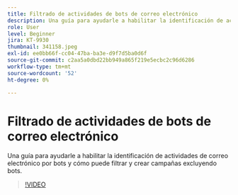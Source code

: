 ```yaml
---
title: Filtrado de actividades de bots de correo electrónico
description: Una guía para ayudarle a habilitar la identificación de actividades de correo electrónico por bots y cómo puede filtrar y crear campañas excluyendo bots.
role: User
level: Beginner
jira: KT-9930
thumbnail: 341158.jpeg
exl-id: ee0bb66f-cc04-47ba-ba3e-d9f7d5ba0d6f
source-git-commit: c2aa5a0dbd22bb949a865f219e5ecbc2c96d6286
workflow-type: tm+mt
source-wordcount: '52'
ht-degree: 0%

---
```


# Filtrado de actividades de bots de correo electrónico

Una guía para ayudarle a habilitar la identificación de actividades de correo electrónico por bots y cómo puede filtrar y crear campañas excluyendo bots.

>[!VIDEO](https://video.tv.adobe.com/v/341158/?quality=12&learn=on)
